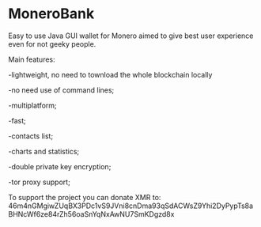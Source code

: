 # MoneroBank
Easy to use Java GUI wallet for Monero aimed to give best user experience even for not geeky people.

Main features:

-lightweight, no need to townload the whole blockchain locally

-no need use of command lines;

-multiplatform;

-fast;

-contacts list;

-charts and statistics;

-double private key encryption;

-tor proxy support;



To support the project you can donate XMR to: 46m4nGMgiwZUqBX3PDc1vS9JVni8cnDma93qSdACWsZ9Yhi2DyPypTs8aBHNcWf6ze84rZh56oaSnYqNxAwNU7SmKDgzd8x
